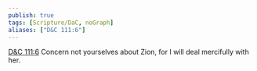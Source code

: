 ```yaml
---
publish: true
tags: [Scripture/DaC, noGraph]
aliases: ["D&C 111:6"]
---
```

[D&C 111:6](https://churchofjesuschrist.org/study/scriptures/dc-testament/dc/111?lang=eng&id=p6#p6) Concern not yourselves about Zion, for I will deal mercifully with her.
